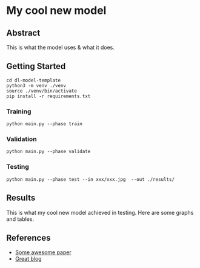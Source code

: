 # My cool new model

## Abstract

This is what the model uses & what it does.

## Getting Started

```shell
cd dl-model-template
python3 -m venv ./venv
source ./venv/bin/activate
pip install -r requirements.txt
```

### Training

```shell
python main.py --phase train
```

### Validation

```shell
python main.py --phase validate
```

### Testing

```shell
python main.py --phase test --in xxx/xxx.jpg  --out ./results/
```

## Results

This is what my cool new model achieved in testing.
Here are some graphs and tables.

## References

* [Some awesome paper](www.github.com/rshwndsz)
* [Great blog](www.github.com/rshwndsz)
